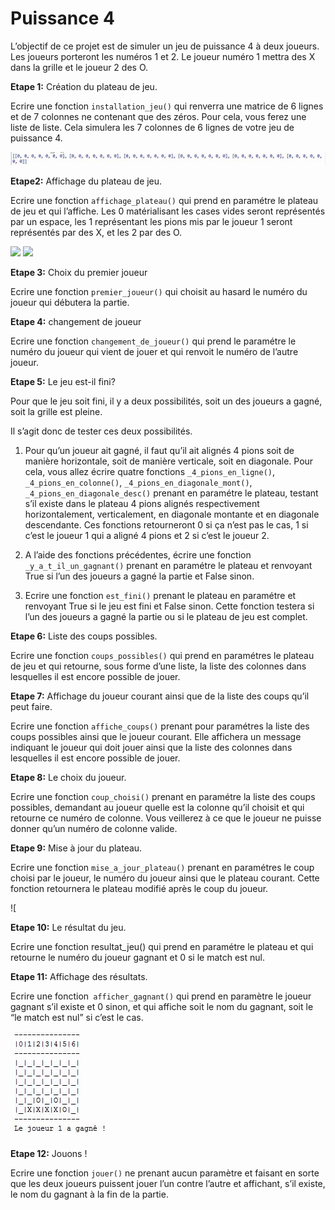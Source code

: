 #  Puissance 4 #

L’objectif de ce projet est de simuler un jeu de puissance 4 à deux joueurs. 
Les joueurs porteront les numéros 1 et 2. 
Le joueur numéro 1 mettra des X dans la grille et le joueur 2 des O.

**Etape 1:** Création du plateau de jeu. 

Ecrire une fonction `installation_jeu()`
qui renverra une matrice de 6 lignes et de 7 colonnes ne contenant que des zéros.  Pour cela, vous ferez une liste de liste. Cela simulera les 7 colonnes de 6 lignes de votre jeu de puissance 4. 
    
![](/Projets/Puissance4/IMG/installation_jeu.JPG)

**Etape2:** Affichage du plateau de jeu. 

Ecrire une fonction `affichage_plateau()` qui prend en paramétre le plateau de jeu et qui l’affiche. 
Les 0 matérialisant les cases vides seront représentés par un espace, les 1 représentant les pions mis par le joueur 1 seront représentés par des X, et les 2 par des O. 

![](/Puissance4/grille_de_jeu.jpg)
![](Puissance4/jeu_en_cours.jpg)



**Etape 3:** Choix du premier joueur

Ecrire une fonction `premier_joueur()` qui choisit au hasard le numéro du joueur qui débutera la partie. 


**Etape 4:** changement de joueur

Ecrire une fonction `changement_de_joueur()` qui prend le paramétre le numéro du joueur qui vient de jouer et qui renvoit le numéro de l’autre joueur. 

**Etape 5:** Le jeu est-il fini? 

Pour que le jeu soit fini, il y a deux possibilités, soit un des joueurs a gagné, soit la grille est pleine. 

Il s’agit donc de tester ces deux possibilités.

 1. Pour qu’un joueur ait gagné, il faut qu’il ait alignés 4 pions soit de manière horizontale, soit de manière verticale, soit en diagonale. 
Pour cela, vous allez écrire quatre fonctions `_4_pions_en_ligne()`,` _4_pions_en_colonne()`, `_4_pions_en_diagonale_mont()`,` _4_pions_en_diagonale_desc()` prenant en paramétre le plateau, testant s’il existe dans le plateau 4 pions alignés respectivement horizontalement, verticalement, en diagonale montante et en diagonale descendante. Ces fonctions retourneront 0 si ça n’est pas le cas, 1 si c’est le joueur 1 qui a aligné 4 pions et 2 si c’est le joueur 2. 

2.  A l’aide des fonctions précédentes, écrire une fonction `_y_a_t_il_un_gagnant()`  prenant en paramétre le plateau et renvoyant True si l’un des joueurs a gagné la partie et False sinon.

3. Ecrire une fonction `est_fini()` prenant le plateau en paramétre et renvoyant True si le jeu est fini et False sinon. Cette fonction testera si l’un des joueurs a gagné la partie ou si le plateau de jeu est complet.

**Etape 6:** Liste des coups possibles. 

Ecrire une fonction `coups_possibles()` qui prend en paramétres le plateau de jeu et qui retourne, sous forme d’une liste, la liste des colonnes dans lesquelles il est encore possible de jouer. 

**Etape 7:** Affichage du joueur courant ainsi que de la liste des coups qu’il peut faire. 

Ecrire une fonction `affiche_coups()` prenant pour paramétres la liste des coups possibles ainsi que le joueur courant. Elle affichera un message indiquant le joueur qui doit jouer ainsi que la liste des colonnes dans lesquelles il est encore possible de jouer. 


**Etape 8:** Le choix du joueur.

Ecrire une fonction `coup_choisi()` prenant en paramétre la liste des coups possibles, demandant au joueur quelle est la colonne qu’il choisit et qui retourne ce numéro de colonne. 
Vous veillerez à ce que le joueur ne puisse donner qu’un numéro de colonne valide. 

**Etape 9:** Mise à jour du plateau. 

Ecrire une fonction `mise_a_jour_plateau()` prenant en paramétres le coup choisi par le joueur, le numéro du joueur ainsi que le plateau courant. Cette fonction retournera le plateau modifié après le coup du joueur. 

![[](/Puissance4/coup_joueur.jpg)

**Etape 10:** Le résultat du jeu.

Ecrire une fonction resultat_jeu() qui prend en paramétre le plateau et qui retourne le numéro du joueur gagnant et 0 si le match est nul. 

**Etape 11:** Affichage des résultats.

Ecrire une fonction` afficher_gagnant()` qui prend en paramètre le joueur gagnant s’il existe et  0 sinon, et qui affiche soit le nom du gagnant, soit le “le match est nul” si c’est le cas. 

![](/Projets/Puissance4/victoire.jpg)

**Etape 12:** Jouons !

Ecrire une fonction `jouer()` ne prenant aucun paramètre et faisant en sorte que les deux joueurs puissent jouer l’un contre l’autre et affichant, s’il existe, le nom du gagnant à la fin de la partie. 
